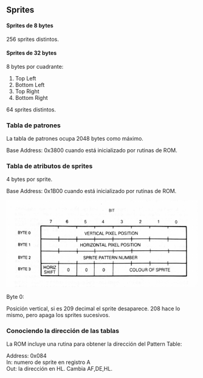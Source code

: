 
## Sprites


#### Sprites de 8 bytes

256 sprites distintos.

#### Sprites de 32 bytes

8 bytes por cuadrante:

1. Top Left
2. Bottom Left
3. Top Right
4. Bottom Right

64 sprites distintos.


### Tabla de patrones

La tabla de patrones ocupa 2048 bytes como máximo.

Base Address: 0x3800
cuando está inicializado por rutinas de ROM.

### Tabla de atributos de sprites

4 bytes por sprite.

Base Address: 0x1B00
cuando está inicializado por rutinas de ROM.

![Registros](sprite-attr-table.png)

Byte 0:

Posición vertical, si es 209 decimal el sprite desaparece. 208 hace lo mismo, pero apaga los sprites sucesivos.


### Conociendo la dirección de las tablas

La ROM incluye una rutina para obtener la dirección del Pattern Table:

Address: 0x084  
In: numero de sprite en registro A  
Out: la dirección en HL. Cambia AF,DE,HL.



